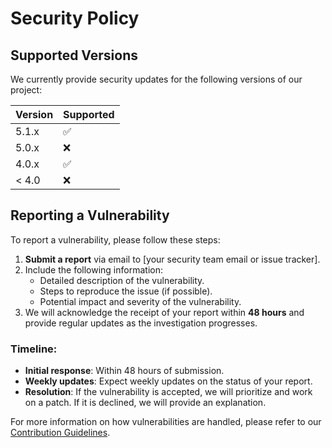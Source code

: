 # Security Policy

## Supported Versions

We currently provide security updates for the following versions of our project:

| Version | Supported          |
| ------- | ------------------ |
| 5.1.x   | :white_check_mark: |
| 5.0.x   | :x:                |
| 4.0.x   | :white_check_mark: |
| < 4.0   | :x:                |

## Reporting a Vulnerability

To report a vulnerability, please follow these steps:

1. **Submit a report** via email to [your security team email or issue tracker].
2. Include the following information:
   - Detailed description of the vulnerability.
   - Steps to reproduce the issue (if possible).
   - Potential impact and severity of the vulnerability.
3. We will acknowledge the receipt of your report within **48 hours** and provide regular updates as the investigation progresses.

### Timeline:

- **Initial response**: Within 48 hours of submission.
- **Weekly updates**: Expect weekly updates on the status of your report.
- **Resolution**: If the vulnerability is accepted, we will prioritize and work on a patch. If it is declined, we will provide an explanation.

For more information on how vulnerabilities are handled, please refer to our [Contribution Guidelines](#).
